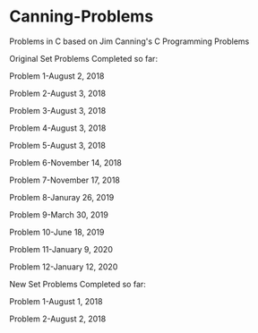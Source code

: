 # Canning-Problems
Problems in C based on Jim Canning's C Programming Problems



Original Set Problems Completed so far:

Problem 1-August 2, 2018

Problem 2-August 3, 2018

Problem 3-August 3, 2018

Problem 4-August 3, 2018

Problem 5-August 3, 2018

Problem 6-November 14, 2018

Problem 7-November 17, 2018

Problem 8-Januray 26, 2019

Problem 9-March 30, 2019

Problem 10-June 18, 2019

Problem 11-January 9, 2020

Problem 12-January 12, 2020



New Set Problems Completed so far:

Problem 1-August 1, 2018

Problem 2-August 2, 2018
